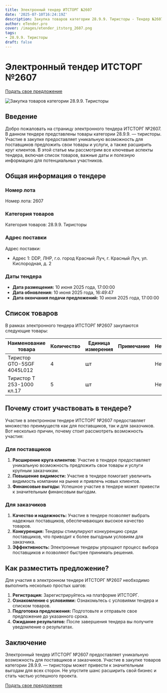 ```yaml
---
title: Электронный тендер ИТСТОРГ №2607
date: '2025-07-10T16:24:19Z'
description: Закупка товаров категории 28.9.9. Тиристоры - Тендер №2607
author: eTender.pro
cover: /images/etender_itstorg_2607.png
tags:
- 28.9.9. Тиристоры
draft: false
---
```

# Электронный тендер ИТСТОРГ №2607

[Подать свое предложение](https://itstorg.ru/tender-2607?utm_source=etender)

![Закупка товаров категории 28.9.9. Тиристоры](/images/etender_itstorg_2607.png)

## Введение

Добро пожаловать на страницу электронного тендера ИТСТОРГ №2607. В данном тендере представлены товары категории 28.9.9. — тиристоры. Участие в закупке предоставляет уникальную возможность для поставщиков предложить свои товары и услуги, а также расширить круг клиентов. В этой статье мы рассмотрим все ключевые аспекты тендера, включая список товаров, важные даты и полезную информацию для потенциальных участников.

## Общая информация о тендере

### Номер лота

Номер лота: 2607

### Категория товаров

Категория товаров: 28.9.9. Тиристоры

### Адрес поставки

Адрес поставки:
- Адрес 1: DDP, ЛНР, г.о. город Красный Луч, г. Красный Луч, ул. Кислородная, д. 2

### Даты тендера

- **Дата размещения:** 10 июня 2025 года, 17:00:00
- **Дата обновления:** 10 июня 2025 года, 16:49:47
- **Дата окончания подачи предложений:** 10 июня 2025 года, 17:00:00

## Список товаров

В рамках электронного тендера ИТСТОРГ №2607 закупаются следующие товары:

| Наименование товара | Количество | Единица измерения | Примечание | Нет |
|----------------------|------------|-------------------|------------|-----|
| Тиристор GTO-5SGF 4045L012 | 4 | шт | | Нет |
| Тиристор Т 253-1000 кл.17 | 5 | шт | | Нет |

## Почему стоит участвовать в тендере?

Участие в электронном тендере ИТСТОРГ №2607 предоставляет множество преимуществ как для поставщиков, так и для заказчиков. Вот несколько причин, почему стоит рассмотреть возможность участия:

### Для поставщиков

1. **Расширение круга клиентов:** Участие в тендере предоставляет уникальную возможность предложить свои товары и услуги крупным заказчикам.
2. **Повышение видимости:** Участие в тендере помогает увеличить видимость компании на рынке и привлечь новых клиентов.
3. **Финансовые выгоды:** Успешное участие в тендере может привести к значительным финансовым выгодам.

### Для заказчиков

1. **Качество и надежность:** Участие в тендере позволяет выбрать надежных поставщиков, обеспечивающих высокое качество товаров.
2. **Конкуренция:** Тендеры стимулируют конкуренцию среди поставщиков, что приводит к более выгодным условиям для заказчика.
3. **Эффективность:** Электронные тендеры упрощают процесс выбора поставщиков и позволяют быстрее принимать решения.

## Как разместить предложение?

Для участия в электронном тендере ИТСТОРГ №2607 необходимо выполнить несколько простых шагов:

1. **Регистрация:** Зарегистрируйтесь на платформе ИТСТОРГ.
2. **Ознакомление с условиями:** Ознакомьтесь с условиями тендера и списком товаров.
3. **Подготовка предложения:** Подготовьте и отправьте свое предложение до указанного срока.
4. **Ожидание результатов:** После завершения тендера вы получите уведомление о результатах.

## Заключение

Электронный тендер ИТСТОРГ №2607 предоставляет уникальную возможность для поставщиков и заказчиков. Участие в закупке товаров категории 28.9.9. — тиристоры может привести к значительным выгодам для всех сторон. Не упустите шанс расширить свой бизнес и стать частью успешного проекта.

[Подать свое предложение](https://itstorg.ru/tender-2607?utm_source=etender)